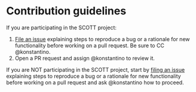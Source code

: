 # Contribution guidelines

If you are participating in the SCOTT project:

1. [File an issue](https://github.com/EricssonResearch/scott-eu/issues) explaining steps to reproduce a bug or a rationale for new functionality before working on a pull request. Be sure to CC @konstantino.
2. Open a PR request and assign @konstantino to review it.

If you are NOT participating in the SCOTT project, start by [filing an issue](https://github.com/EricssonResearch/scott-eu/issues) explaining steps to reproduce a bug or a rationale for new functionality before working on a pull request and ask @konstantino how to proceed.